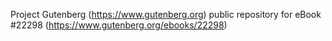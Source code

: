 Project Gutenberg (https://www.gutenberg.org) public repository for eBook #22298 (https://www.gutenberg.org/ebooks/22298)
